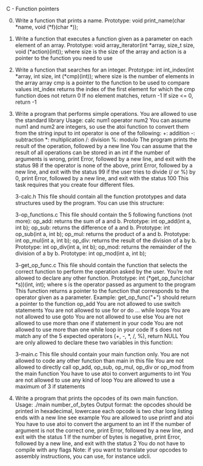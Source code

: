 C - Function pointers

0. Write a function that prints a name.
   Prototype: void print_name(char *name, void (*f)(char *));

1. Write a function that executes a function given as a parameter on each element of an array.
   Prototype: void array_iterator(int *array, size_t size, void (*action)(int));
   where size is the size of the array
   and action is a pointer to the function you need to use

2. Write a function that searches for an integer.
   Prototype: int int_index(int *array, int size, int (*cmp)(int));
   where size is the number of elements in the array array
   cmp is a pointer to the function to be used to compare values
   int_index returns the index of the first element for which the cmp function does not return 0
   If no element matches, return -1
   If size <= 0, return -1

3. Write a program that performs simple operations.
   You are allowed to use the standard library
   Usage: calc num1 operator num2
   You can assume num1 and num2 are integers, so use the atoi function to convert them from the string input to int
   operator is one of the following:
   +: addition
   -: subtraction
   *: multiplication
   /: division
   %: modulo
   The program prints the result of the operation, followed by a new line
   You can assume that the result of all operations can be stored in an int
   if the number of arguments is wrong, print Error, followed by a new line, and exit with the status 98
   if the operator is none of the above, print Error, followed by a new line, and exit with the status 99
   if the user tries to divide (/ or %) by 0, print Error, followed by a new line, and exit with the status 100
   This task requires that you create four different files.

   3-calc.h
   This file should contain all the function prototypes and data structures used by the program. You can use this structure:

   3-op_functions.c
   This file should contain the 5 following functions (not more):
   op_add: returns the sum of a and b. Prototype: int op_add(int a, int b);
   op_sub: returns the difference of a and b. Prototype: int op_sub(int a, int b);
   op_mul: returns the product of a and b. Prototype: int op_mul(int a, int b);
   op_div: returns the result of the division of a by b. Prototype: int op_div(int a, int b);
   op_mod: returns the remainder of the division of a by b. Prototype: int op_mod(int a, int b);

   3-get_op_func.c
   This file should contain the function that selects the correct function to perform the operation asked by the user. You’re not allowed to declare any other function.
   Prototype: int (*get_op_func(char *s))(int, int);
   where s is the operator passed as argument to the program
   This function returns a pointer to the function that corresponds to the operator given as a parameter. Example: get_op_func("+") should return a pointer to the function op_add
   You are not allowed to use switch statements
   You are not allowed to use for or do ... while loops
   You are not allowed to use goto
   You are not allowed to use else
   You are not allowed to use more than one if statement in your code
   You are not allowed to use more than one while loop in your code
   If s does not match any of the 5 expected operators (+, -, *, /, %), return NULL
   You are only allowed to declare these two variables in this function:

   3-main.c
   This file should contain your main function only.
    You are not allowed to code any other function than main in this file
    You are not allowed to directly call op_add, op_sub, op_mul, op_div or op_mod from the main function
    You have to use atoi to convert arguments to int
    You are not allowed to use any kind of loop
    You are allowed to use a maximum of 3 if statements

4. Write a program that prints the opcodes of its own main function.
   Usage: ./main number_of_bytes
Output format:
       the opcodes should be printed in hexadecimal, lowercase
       each opcode is two char long
       listing ends with a new line
       see example
    You are allowed to use printf and atoi
    You have to use atoi to convert the argument to an int
    If the number of argument is not the correct one, print Error, followed by a new line, and exit with the status 1
    If the number of bytes is negative, print Error, followed by a new line, and exit with the status 2
    You do not have to compile with any flags
Note: if you want to translate your opcodes to assembly instructions, you can use, for instance udcli.